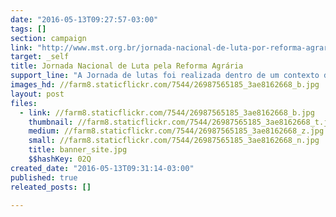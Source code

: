 ```yaml
---
date: "2016-05-13T09:27:57-03:00"
tags: []
section: campaign
link: "http://www.mst.org.br/jornada-nacional-de-luta-por-reforma-agraria"
target: _self
title: Jornada Nacional de Luta pela Reforma Agrária
support_line: "A Jornada de lutas foi realizada dentro de um contexto de acirramento da luta de classes no Brasil, cuja pauta da Reforma Agrária segue totalmente estagnada."
images_hd: //farm8.staticflickr.com/7544/26987565185_3ae8162668_b.jpg
layout: post
files:
  - link: //farm8.staticflickr.com/7544/26987565185_3ae8162668_b.jpg
    thumbnail: //farm8.staticflickr.com/7544/26987565185_3ae8162668_t.jpg
    medium: //farm8.staticflickr.com/7544/26987565185_3ae8162668_z.jpg
    small: //farm8.staticflickr.com/7544/26987565185_3ae8162668_n.jpg
    title: banner_site.jpg
    $$hashKey: 02Q
created_date: "2016-05-13T09:31:14-03:00"
published: true
releated_posts: []

---
```

